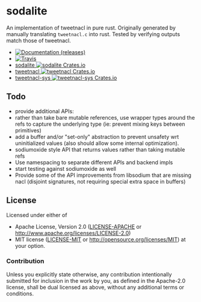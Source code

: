 # sodalite

An implementation of tweetnacl in pure rust. Originally generated by manually translating `tweetnacl.c` into rust. Tested by verifying outputs match those of tweetnacl.

- [![Documentation (releases)](https://img.shields.io/badge/documentation-release-brightgreen.svg?style=flat)](https://docs.rs/sodalite/)
- [![Travis](https://img.shields.io/travis/jmesmon/sodalite.svg?style=flat)](https://travis-ci.org/jmesmon/sodalite)
- [sodalite ![sodalite Crates.io](https://img.shields.io/crates/v/sodalite.svg?style=flat)](https://crates.io/crates/sodalite)
- [tweetnacl ![tweetnacl Crates.io](https://img.shields.io/crates/v/tweetnacl.svg?style=flat)](https://crates.io/crates/tweetnacl)
- [tweetnacl-sys ![tweetnacl-sys Crates.io](https://img.shields.io/crates/v/tweetnacl-sys.svg?style=flat)](https://crates.io/crates/tweetnacl-sys)

## Todo

 - provide additional APIs:
  - rather than take bare mutable references, use wrapper types around the refs to capture the underlying type (ie: prevent mixing keys between primitives)
  - add a buffer and/or "set-only" abstraction to prevent unsafety wrt uninitialized values (also should allow some internal optimization).
  - sodiumoxide style API that returns values rather than taking mutable refs
 - Use namespacing to separate different APIs and backend impls
 - start testing against sodiumoxide as well
 - Provide some of the API improvements from libsodium that are missing nacl (disjoint signatures, not requiring special extra space in buffers)

## License

Licensed under either of
 * Apache License, Version 2.0 ([LICENSE-APACHE](LICENSE-APACHE) or http://www.apache.org/licenses/LICENSE-2.0)
 * MIT license ([LICENSE-MIT](LICENSE-MIT) or http://opensource.org/licenses/MIT)
  at your option.

### Contribution

Unless you explicitly state otherwise, any contribution intentionally submitted
for inclusion in the work by you, as defined in the Apache-2.0 license, shall be dual licensed as above, without any
additional terms or conditions.
